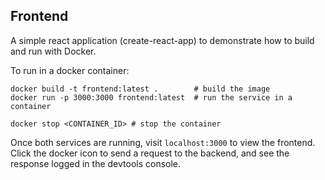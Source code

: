 ## Frontend
A simple react application (create-react-app) to demonstrate how to build and run with Docker.


To run in a docker container:
```
docker build -t frontend:latest .        # build the image
docker run -p 3000:3000 frontend:latest  # run the service in a container

docker stop <CONTAINER_ID> # stop the container
```

Once both services are running, visit `localhost:3000` to view the frontend.  Click the docker icon to send a request to the backend, and see the response logged in the devtools console.